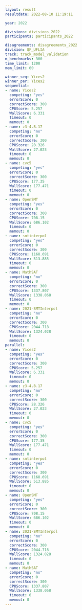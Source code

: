 ```yaml
---
layout: result
resultdate: 2022-08-10 11:19:11

year: 2022

divisions: divisions_2022
participants: participants_2022

disagreements: disagreements_2022
division: QF_UFLIA
track: track_model_validation
n_benchmarks: 300
time_limit: 1200
mem_limit: 60

winner_seq: Yices2
winner_par: Yices2
sequential:
- name: Yices2
  competing: "yes"
  errorScore: 0
  correctScore: 300
  CPUScore: 5.257
  WallScore: 6.331
  timeout: 0
  memout: 0
- name: z3-4.8.17
  competing: "no"
  errorScore: 0
  correctScore: 300
  CPUScore: 28.326
  WallScore: 27.023
  timeout: 0
  memout: 0
- name: cvc5
  competing: "yes"
  errorScore: 0
  correctScore: 300
  CPUScore: 177.35
  WallScore: 177.471
  timeout: 0
  memout: 0
- name: OpenSMT
  competing: "yes"
  errorScore: 0
  correctScore: 300
  CPUScore: 708.15
  WallScore: 686.102
  timeout: 0
  memout: 0
- name: smtinterpol
  competing: "yes"
  errorScore: 0
  correctScore: 300
  CPUScore: 1168.691
  WallScore: 513.885
  timeout: 0
  memout: 0
- name: MathSAT
  competing: "no"
  errorScore: 0
  correctScore: 300
  CPUScore: 1337.807
  WallScore: 1338.068
  timeout: 0
  memout: 0
- name: 2021-SMTInterpol
  competing: "no"
  errorScore: 0
  correctScore: 300
  CPUScore: 2044.718
  WallScore: 1324.028
  timeout: 0
  memout: 0
parallel:
- name: Yices2
  competing: "yes"
  errorScore: 0
  correctScore: 300
  CPUScore: 5.257
  WallScore: 6.331
  timeout: 0
  memout: 0
- name: z3-4.8.17
  competing: "no"
  errorScore: 0
  correctScore: 300
  CPUScore: 28.326
  WallScore: 27.023
  timeout: 0
  memout: 0
- name: cvc5
  competing: "yes"
  errorScore: 0
  correctScore: 300
  CPUScore: 177.35
  WallScore: 177.471
  timeout: 0
  memout: 0
- name: smtinterpol
  competing: "yes"
  errorScore: 0
  correctScore: 300
  CPUScore: 1168.691
  WallScore: 513.885
  timeout: 0
  memout: 0
- name: OpenSMT
  competing: "yes"
  errorScore: 0
  correctScore: 300
  CPUScore: 708.15
  WallScore: 686.102
  timeout: 0
  memout: 0
- name: 2021-SMTInterpol
  competing: "no"
  errorScore: 0
  correctScore: 300
  CPUScore: 2044.718
  WallScore: 1324.028
  timeout: 0
  memout: 0
- name: MathSAT
  competing: "no"
  errorScore: 0
  correctScore: 300
  CPUScore: 1337.807
  WallScore: 1338.068
  timeout: 0
  memout: 0
---
```

